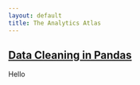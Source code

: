 ```yaml
---
layout: default
title: The Analytics Atlas
---
```


## [**Data Cleaning in Pandas**](./_posts/data-cleaning.html)

Hello
